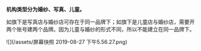**机构类型分为婚纱、写真、儿童。**

如旗下是写真店与婚纱店可存在于同一品牌下；如旗下是儿童店与婚纱店，需要开两个账号建两个品牌。因为儿童与婚纱的形式不同，所以不能建立在同一品牌下。

![](/assets/屏幕快照 2019-08-27 下午5.56.27.png)

